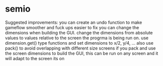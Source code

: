 # semio

Suggested improvements:
you can create an undo function to make gameflow smoother and fuck ups easier to fix
you can change the dimensions when building the GUI. 
  change the dimensions from absolute values to values relative to the screen the progrma is being run on.
   use dimension.get() type functions and set dimensions to x/2, y/4, ...
   also use pack() to avoid overlapping with different size screens if you pack and use the screen dimensions to build the GUI, this can be run on any screen
   and it will adapt to the screen its on
